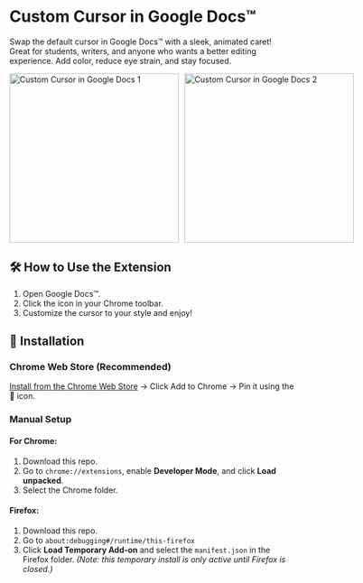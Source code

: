 # Custom Cursor in Google Docs™

Swap the default cursor in Google Docs™ with a sleek, animated caret! Great for students, writers, and anyone who wants a better editing experience. Add color, reduce eye strain, and stay focused.

<div style="display: flex; align-items: center;">
  <img src="https://lh3.googleusercontent.com/3LDA7OjYPdPmZ8lFCt9VVHDflCTYNmT8HddEg8CCvoGweSHUZ529jH21v7mzTxMzQVIADzi2qlr2rHMkxf3W-FI-WQc=s1280-w1280-h800" alt="Custom Cursor in Google Docs 1" style="margin-right: 10px; width: 300px;">
  <img src="https://lh3.googleusercontent.com/uEQPenDYtbEueNWHhPJFCegkF-aZFBwBQQGEJUzULjNtPxV71Gq3mwpitIWpDpJec1j9Ub1Z_pisgUXFhmctEjijQQ=s1280-w1280-h800" alt="Custom Cursor in Google Docs 2" style="width: 300px;">
</div>

## 🛠️ How to Use the Extension

1. Open Google Docs™.
2. Click the icon in your Chrome toolbar.
3. Customize the cursor to your style and enjoy!

## 🚀 Installation

### Chrome Web Store (Recommended)

[Install from the Chrome Web Store](https://chromewebstore.google.com/detail/stylish-cursor-custom-cur/nnmghknojpihdnofejbocdcnmhibkfdc) → Click Add to Chrome → Pin it using the 🧩 icon.

### Manual Setup

#### For Chrome:

1. Download this repo.
2. Go to `chrome://extensions`, enable **Developer Mode**, and click **Load unpacked**.
3. Select the Chrome folder.

#### Firefox:

1. Download this repo.
2. Go to `about:debugging#/runtime/this-firefox`
3. Click **Load Temporary Add-on** and select the `manifest.json` in the Firefox folder. *(Note: this temporary install is only active until Firefox is closed.)*
